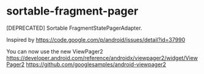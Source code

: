 # sortable-fragment-pager
[DEPRECATED] Sortable FragmentStatePagerAdapter.

Inspired by https://code.google.com/p/android/issues/detail?id=37990

You can now use the new ViewPager2
https://developer.android.com/reference/androidx/viewpager2/widget/ViewPager2
https://github.com/googlesamples/android-viewpager2
